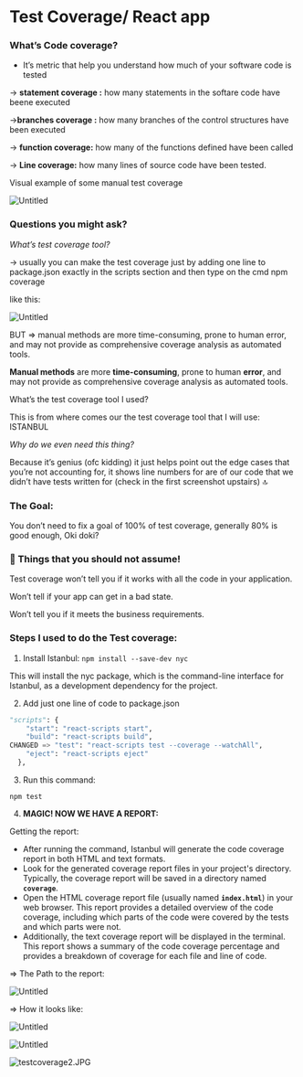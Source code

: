 # Test Coverage/ React app

### **What’s** **Code coverage?**

- It’s  metric that help you understand how much of your software code is tested

→ **statement coverage :** how many statements in the softare code have beene executed

→**branches coverage :** how many branches of the control structures have been executed

→ **function coverage:** how many of the functions defined have been called

→ **Line coverage:** how many lines of source code have been tested.

Visual example of some manual test coverage

![Untitled](Test%20Coverage%20React%20app%20901077f3d9aa432bb0930a2d3d51926b/Untitled.png)

### Questions you might ask?

*What’s test coverage tool?* 

→ usually you can make the test coverage just by adding one line to package.json exactly in the scripts section and then type on the cmd npm coverage

like this: 

![Untitled](Test%20Coverage%20React%20app%20901077f3d9aa432bb0930a2d3d51926b/Untitled%201.png)

BUT ⇒ manual methods are more time-consuming, prone to human error, and may not provide as comprehensive coverage analysis as automated tools.

**Manual methods** are more **time-consuming**, prone to human **error**, and may not provide as comprehensive coverage analysis as automated tools.

What’s the test coverage tool  I used? 

This is from where comes our the test coverage tool that I will use: ISTANBUL

*Why do we even need this thing?* 

Because it’s genius (ofc kidding) it just helps point out the edge cases that you’re not accounting for, it shows line numbers for are of our code that we didn’t have tests written for (check in the first screenshot upstairs) 🔝

### **The Goal:**

You don’t need to fix a goal of 100% of test coverage, generally 80% is good enough, Oki doki?

### 🚨 Things that you should not assume!

Test coverage won’t tell you if it works with all the code in your application.

Won’t tell if your app can get in a bad state. 

Won’t tell you if it meets the business requirements.

### Steps I used to do the Test coverage:

1) Install Istanbul: `npm install --save-dev nyc`

This will install the nyc package, which is the command-line interface for Istanbul, as a development dependency for the project.

2) Add just one line of code to package.json

```python
"scripts": {
    "start": "react-scripts start",
    "build": "react-scripts build",
CHANGED => "test": "react-scripts test --coverage --watchAll",
    "eject": "react-scripts eject"
  },
```

3) Run this command:

`npm test`

4) **MAGIC! NOW WE HAVE A REPORT:**

Getting the report: 

- After running the command, Istanbul will generate the code coverage report in both HTML and text formats.
- Look for the generated coverage report files in your project's directory. Typically, the coverage report will be saved in a directory named **`coverage`**.
- Open the HTML coverage report file (usually named **`index.html`**) in your web browser. This report provides a detailed overview of the code coverage, including which parts of the code were covered by the tests and which parts were not.
- Additionally, the text coverage report will be displayed in the terminal. This report shows a summary of the code coverage percentage and provides a breakdown of coverage for each file and line of code.

⇒ The Path to the report: 

![Untitled](Test%20Coverage%20React%20app%20901077f3d9aa432bb0930a2d3d51926b/Untitled%202.png)

⇒ How it looks like:

![Untitled](Test%20Coverage%20React%20app%20901077f3d9aa432bb0930a2d3d51926b/Untitled%203.png)

![Untitled](Test%20Coverage%20React%20app%20901077f3d9aa432bb0930a2d3d51926b/Untitled%204.png)

![testcoverage2.JPG](Test%20Coverage%20React%20app%20901077f3d9aa432bb0930a2d3d51926b/testcoverage2.jpg)
